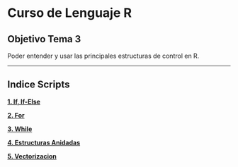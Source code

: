 Curso de Lenguaje R
===================

Objetivo Tema 3
--------

Poder entender y usar las principales estructuras de control en R.

------------------------

Indice Scripts
------

**[1. If, If-Else](Estructurada1.md)**

**[2. For](Estructurada2.md)**

**[3. While](Estructurada3.md)**
 
**[4. Estructuras Anidadas](Estructurada4.md)**
 
**[5. Vectorizacion](Estructurada5.md)**
